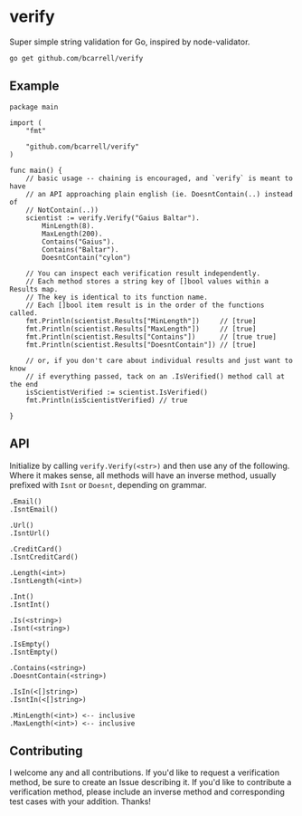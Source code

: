 # verify

Super simple string validation for Go, inspired by node-validator.

    go get github.com/bcarrell/verify

## Example
	package main

	import (
		"fmt"

		"github.com/bcarrell/verify"
	)

	func main() {
		// basic usage -- chaining is encouraged, and `verify` is meant to have
		// an API approaching plain english (ie. DoesntContain(..) instead of
		// NotContain(..))
		scientist := verify.Verify("Gaius Baltar").
			MinLength(8).
			MaxLength(200).
			Contains("Gaius").
			Contains("Baltar").
			DoesntContain("cylon")

		// You can inspect each verification result independently.
		// Each method stores a string key of []bool values within a Results map.
		// The key is identical to its function name.
		// Each []bool item result is in the order of the functions called.
		fmt.Println(scientist.Results["MinLength"])     // [true]
		fmt.Println(scientist.Results["MaxLength"])     // [true]
		fmt.Println(scientist.Results["Contains"])      // [true true]
		fmt.Println(scientist.Results["DoesntContain"]) // [true]

		// or, if you don't care about individual results and just want to know
		// if everything passed, tack on an .IsVerified() method call at the end
		isScientistVerified := scientist.IsVerified()
		fmt.Println(isScientistVerified) // true

	}

## API

Initialize by calling `verify.Verify(<str>)` and then use any of the following.
Where it makes sense, all methods will have an inverse method, usually prefixed
with `Isnt` or `Doesnt`, depending on grammar.

	.Email()
	.IsntEmail()

	.Url()
	.IsntUrl()

	.CreditCard()
	.IsntCreditCard()

	.Length(<int>)
	.IsntLength(<int>)

	.Int()
	.IsntInt()

	.Is(<string>)
	.Isnt(<string>)

	.IsEmpty()
	.IsntEmpty()

	.Contains(<string>)
	.DoesntContain(<string>)

	.IsIn(<[]string>)
	.IsntIn(<[]string>)

	.MinLength(<int>) <-- inclusive
	.MaxLength(<int>) <-- inclusive

## Contributing

I welcome any and all contributions.  If you'd like to request a verification
method, be sure to create an Issue describing it.  If you'd like to contribute
a verification method, please include an inverse method and corresponding test
cases with your addition.  Thanks!